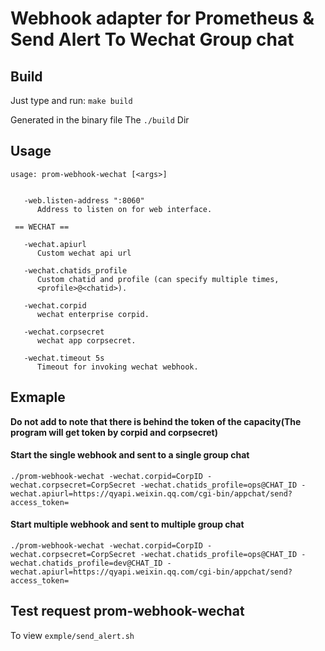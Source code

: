 # Webhook adapter for Prometheus & Send Alert To Wechat Group chat

## Build

Just type and run: `make build`

Generated in the binary file The `./build` Dir

## Usage

```
usage: prom-webhook-wechat [<args>]


   -web.listen-address ":8060"
      Address to listen on for web interface.

 == WECHAT ==

   -wechat.apiurl
      Custom wechat api url

   -wechat.chatids_profile
      Custom chatid and profile (can specify multiple times,
      <profile>@<chatid>).

   -wechat.corpid
      wechat enterprise corpid.

   -wechat.corpsecret
      wechat app corpsecret.

   -wechat.timeout 5s
      Timeout for invoking wechat webhook.
```

## Exmaple

**Do not add to note that there is behind the token of the capacity(The program will get token by corpid and corpsecret)**

#### Start the single webhook and sent to a single group chat
```
./prom-webhook-wechat -wechat.corpid=CorpID -wechat.corpsecret=CorpSecret -wechat.chatids_profile=ops@CHAT_ID -wechat.apiurl=https://qyapi.weixin.qq.com/cgi-bin/appchat/send?access_token=
```
#### Start multiple webhook and sent to multiple group chat
```
./prom-webhook-wechat -wechat.corpid=CorpID -wechat.corpsecret=CorpSecret -wechat.chatids_profile=ops@CHAT_ID -wechat.chatids_profile=dev@CHAT_ID -wechat.apiurl=https://qyapi.weixin.qq.com/cgi-bin/appchat/send?access_token=
```

## Test request prom-webhook-wechat

To view `exmple/send_alert.sh`